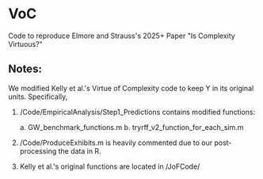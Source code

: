 # VoC
Code to reproduce Elmore and Strauss's 2025+ Paper "Is Complexity Virtuous?"

## Notes:
We modified Kelly et al.'s Virtue of Complexity code to keep Y in its original units. Specifically, 
1. /Code/EmpiricalAnalysis/Step1_Predictions contains modified functions:
   
    a. GW_benchmark_functions.m
    b. tryrff_v2_function_for_each_sim.m
   
2. /Code/ProduceExhibits.m is heavily commented due to our post-processing the data in R.
3. Kelly et al.'s original functions are located in /JoFCode/
